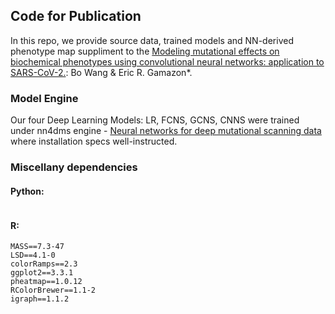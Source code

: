 ## Code for Publication

In this repo, we provide source data, trained models and NN-derived phenotype map suppliment to the [Modeling mutational effects on biochemical phenotypes using convolutional neural networks: application to SARS-CoV-2.](https://www.biorxiv.org/content/10.1101/2021.01.28.428521v3): Bo Wang & Eric R. Gamazon*. 

### Model Engine
Our four Deep Learning Models: LR, FCNS, GCNS, CNNS were trained under nn4dms engine - [Neural networks for deep mutational scanning data](https://github.com/gitter-lab/nn4dms) where installation specs well-instructed.

### Miscellany dependencies 
#### Python:
```
```

#### R:
```
MASS==7.3-47
LSD==4.1-0
colorRamps==2.3
ggplot2==3.3.1
pheatmap==1.0.12
RColorBrewer==1.1-2
igraph==1.1.2
